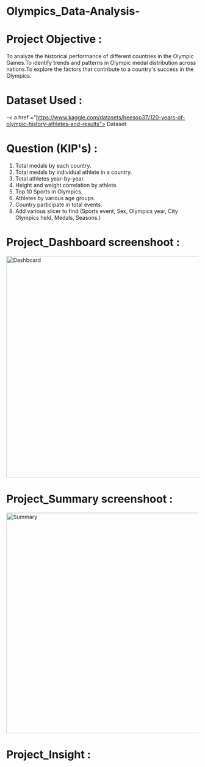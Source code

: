 # Olympics_Data-Analysis-

# Project Objective :
To analyze the historical performance of different countries in the Olympic Games.To identify trends and patterns in Olympic medal distribution across nations.To explore the factors that contribute to a country's success in the Olympics.

# Dataset Used :

-< a href ="https://www.kaggle.com/datasets/heesoo37/120-years-of-olympic-history-athletes-and-results"> Dataset<a/>

# Question (KIP's) :

1.	Total medals by each country.
2.	Total medals by individual athlete in a country.
3.	Total athletes year-by-year.
4.	Height and weight correlation by athlete.
5.	Top 10 Sports in Olympics.
6.	Athletes by various age groups.
7.	Country participate in total events.
8.	Add various slicer to find (Sports event, Sex, Olympics year, City Olympics held, Medals, Seasons.)

# Project_Dashboard screenshoot :

<img width="579" alt="Dashboard " src="https://github.com/user-attachments/assets/1e98d5f1-d7bb-4466-9905-348f99fee2da" />

# Project_Summary screenshoot :

<img width="576" alt="Summary" src="https://github.com/user-attachments/assets/71d4bcc4-9b92-4715-880b-6da02c73548f" />

# Project_Insight :



